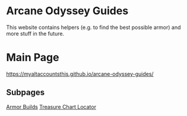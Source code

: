 # Arcane Odyssey Guides
This website contains helpers (e.g. to find the best possible armor) and more stuff in the future.

# Main Page
https://myaltaccountsthis.github.io/arcane-odyssey-guides/

## Subpages
[Armor Builds](https://myaltaccountsthis.github.io/arcane-odyssey-guides/armor.html)
[Treasure Chart Locator](https://myaltaccountsthis.github.io/arcane-odyssey-guides/treasure.html)